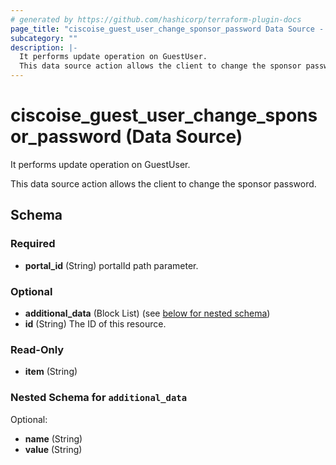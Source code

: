 ```yaml
---
# generated by https://github.com/hashicorp/terraform-plugin-docs
page_title: "ciscoise_guest_user_change_sponsor_password Data Source - terraform-provider-ciscoise"
subcategory: ""
description: |-
  It performs update operation on GuestUser.
  This data source action allows the client to change the sponsor password.
---
```


# ciscoise_guest_user_change_sponsor_password (Data Source)

It performs update operation on GuestUser.

This data source action allows the client to change the sponsor password.



<!-- schema generated by tfplugindocs -->
## Schema

### Required

- **portal_id** (String) portalId path parameter.

### Optional

- **additional_data** (Block List) (see [below for nested schema](#nestedblock--additional_data))
- **id** (String) The ID of this resource.

### Read-Only

- **item** (String)

<a id="nestedblock--additional_data"></a>
### Nested Schema for `additional_data`

Optional:

- **name** (String)
- **value** (String)


